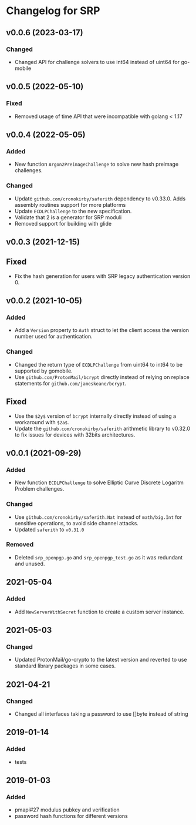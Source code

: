 # Changelog for SRP

## v0.0.6 (2023-03-17)

### Changed

- Changed API for challenge solvers to use int64 instead of uint64 for go-mobile

## v0.0.5 (2022-05-10)

### Fixed

- Removed usage of time API that were incompatible with golang < 1.17

## v0.0.4 (2022-05-05)

### Added
* New function `Argon2PreimageChallenge` to solve new hash preimage challenges.

### Changed
* Update `github.com/cronokirby/saferith` dependency to v0.33.0. Adds assembly routines support for more platforms
* Update `ECDLPChallenge` to the new specification.
* Validate that 2 is a generator for SRP moduli
* Removed support for building with glide

## v0.0.3 (2021-12-15)

## Fixed
* Fix the hash generation for users with SRP legacy authentication version 0.

## v0.0.2 (2021-10-05)

### Added
* Add a `Version` property to `Auth` struct to let the client access the version number used
for authentication.

### Changed
* Changed the return type of `ECDLPChallenge` from uint64 to int64 to be supported
by gomobile.
* Use `github.com/ProtonMail/bcrypt` directly instead of relying on replace statements for 
`github.com/jameskeane/bcrypt`.

## Fixed
* Use the `$2y$` version of `bcrypt` internally directly instead of using a workaround
with `$2a$`.
* Update the `github.com/cronokirby/saferith` arithmetic library to v0.32.0 to fix
issues for devices with 32bits architectures.

## v0.0.1 (2021-09-29)

### Added
* New function `ECDLPChallenge` to solve Elliptic Curve Discrete Logaritm Problem challenges.

### Changed
* Use `github.com/cronokirby/saferith.Nat` instead of `math/big.Int` for sensitive operations, to avoid side channel attacks.
* Updated `saferith` to `v0.31.0`
### Removed 
* Deleted `srp_openpgp.go` and `srp_openpgp_test.go` as it was redundant and unused. 

## 2021-05-04
### Added
* Add `NewServerWithSecret` function to create a custom server instance.

## 2021-05-03
### Changed 
* Updated ProtonMail/go-crypto to the latest version and reverted to use standard library packages in some cases.

## 2021-04-21
### Changed
* Changed all interfaces taking a password to use []byte instead of string

## 2019-01-14

### Added
* tests

## 2019-01-03

### Added
* pmapi#27 modulus pubkey and verification
* password hash functions for different versions
